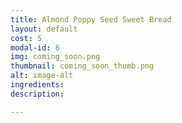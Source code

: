 ```yaml
---
title: Almond Poppy Seed Sweet Bread
layout: default
cost: 5
modal-id: 6
img: coming_soon.png
thumbnail: coming_soon_thumb.png
alt: image-alt
ingredients:
description:

---
```

<!--
1 Whole Wheat Bread
2 White Bread
3 Sourdough Bread
4 Cinnamon Swirl BreadÍÍ
5 Apple Sweet Bread
6 Almond Poppy Seed Sweet Bread
7 Banana Bread
Carrot Cake Sweet Bread
Chocolate Marble Sweet Bread
Chocolate Sweet Bread
Lemon Sweet Bread
Orange Sweet Bread
Pineapple Coconut Sweet Bread
Pumpkin Chocolate Chip Bread
Vanilla Sweet Bread
Cinnamon Rolls -->
